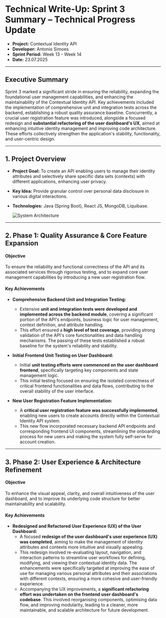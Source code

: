 # Technical Write-Up: Sprint 3 Summary – Technical Progress Update

* **Project:** Contextual Identity API
* **Developer:** Antonio Simoes
* **Sprint Period:** Week 13 - Week 14
* **Date:** 23.07.2025

---

## Executive Summary

Sprint 3 marked a significant stride in ensuring the reliability, expanding the foundational user management capabilities, and enhancing the maintainability of the Contextual Identity API. Key achievements included the implementation of comprehensive unit and integration tests across the backend, establishing a robust quality assurance baseline. Concurrently, a crucial user registration feature was introduced, alongside a focused redesign and **substantial refactoring of the user dashboard's UX**, aimed at enhancing intuitive identity management and improving code architecture. These efforts collectively strengthen the application's stability, functionality, and user-centric design.

---

## 1. Project Overview

* **Project Goal:** To create an API enabling users to manage their identity attributes and selectively share specific data sets (contexts) with different applications, enhancing user privacy.

* **Key Idea:** Provide granular control over personal data disclosure in various digital interactions.

* **Technologies:** Java (Spring Boot), React JS, MongoDB, Liquibase.

  ![System Architecture](img/sprint-1-system-architecture.png)

---

## 2. Phase 1: Quality Assurance & Core Feature Expansion

#### Objective

To ensure the reliability and functional correctness of the API and its associated services through rigorous testing, and to expand core user management capabilities by introducing a new user registration flow.

#### Key Achievements

* **Comprehensive Backend Unit and Integration Testing:**
  * Extensive **unit and integration tests were developed and implemented across the backend module**, covering a significant portion of the API's endpoints, business logic for user management, context definition, and attribute handling.
  * This effort ensured a **high level of test coverage**, providing strong validation of the API's core functionalities and data handling mechanisms. The passing of these tests established a robust baseline for the system's reliability and stability.

* **Initial Frontend Unit Testing on User Dashboard:**
  * Initial **unit testing efforts were commenced on the user dashboard frontend**, specifically targeting key components and state management logic.
  * This initial testing focused on ensuring the isolated correctness of critical frontend functionalities and data flows, contributing to the overall stability of the user interface.

* **New User Registration Feature Implementation:**
  * A **critical user registration feature was successfully implemented**, enabling new users to create accounts directly within the Contextual Identity API system.
  * This new flow incorporated necessary backend API endpoints and corresponding frontend UI components, streamlining the onboarding process for new users and making the system fully self-serve for account creation.

---

## 3. Phase 2: User Experience & Architecture Refinement

#### Objective

To enhance the visual appeal, clarity, and overall intuitiveness of the user dashboard, and to improve its underlying code structure for better maintainability and scalability.

#### Key Achievements

* **Redesigned and Refactored User Experience (UX) of the User Dashboard:**
  * A focused **redesign of the user dashboard's user experience (UX) was completed**, aiming to make the management of identity attributes and contexts more intuitive and visually appealing.
  * This redesign involved re-evaluating layout, navigation, and interaction patterns to streamline user workflows for defining, modifying, and viewing their contextual identity data. The enhancements were specifically targeted at improving the ease of use for managing various personal attributes and their associations with different contexts, ensuring a more cohesive and user-friendly experience.
  * Accompanying the UX improvements, a **significant refactoring effort was undertaken on the frontend user dashboard's codebase**. This involved reorganising components, optimising data flow, and improving modularity, leading to a cleaner, more maintainable, and scalable architecture for future development.
